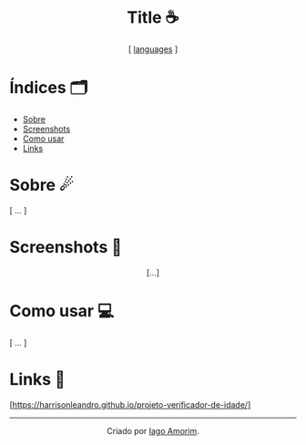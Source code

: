 <h1 align="center"> Title ☕</h1>
<div align="center">
  
  [ [languages](https://github.com/alexandresanlim/Badges4-README.md-Profile#-languages-) ]
  
</div>


# Índices 🗂
* [Sobre](#sobre-)
* [Screenshots](#screenshots-)
* [Como usar](#como-usar-)
* [Links](#links-)

# Sobre ☄

[ ... ]

# Screenshots 📸
<div display="inline" align="center">

[...]

</div>

# Como usar 💻

[ ... ]

# Links 🔗

[https://harrisonleandro.github.io/projeto-verificador-de-idade/]

<hr>
<div align="center">

Criado por [Iago Amorim](https://github.com/danonep2).

</div>
